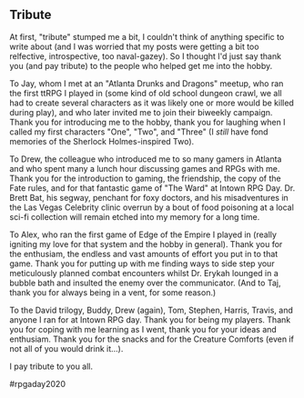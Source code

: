 ## Tribute

At first, "tribute" stumped me a bit, I couldn't think of anything specific to
write about (and I was worried that my posts were getting a bit too relfective,
introspective, too naval-gazey). So I thought I'd just say thank you (and pay
tribute) to the people who helped get me into the hobby.

To Jay, whom I met at an "Atlanta Drunks and Dragons" meetup, who ran the first
ttRPG I played in (some kind of old school dungeon crawl, we all had to create
several characters as it was likely one or more would be killed during play),
and who later invited me to join their biweekly campaign. Thank you for
introducing me to the hobby, thank you for laughing when I called my first
characters "One", "Two", and "Three" (I _still_ have fond memories of the
Sherlock Holmes-inspired Two). 

To Drew, the colleague who introduced me to so many gamers in Atlanta and who
spent many a lunch hour discussing games and RPGs with me. Thank you for the
introduction to gaming, the friendship, the copy of the Fate rules, and for that
fantastic game of "The Ward" at Intown RPG Day. Dr. Brett Bat, his segway,
penchant for foxy doctors, and his misadventures in the Las Vegas Celebrity
clinic overrun by a bout of food poisoning at a local sci-fi collection will
remain etched into my memory for a long time.

To Alex, who ran the first game of Edge of the Empire I played in (really
igniting my love for that system and the hobby in general). Thank you for the
enthusiam, the endless and vast amounts of effort you put in to that game. Thank
you for putting up with me finding ways to side step your meticulously planned
combat encounters whilst Dr. Erykah lounged in a bubble bath and insulted the
enemy over the communicator. (And to Taj, thank you for always being in a vent,
for some reason.)

To the David trilogy, Buddy, Drew (again), Tom, Stephen, Harris, Travis, and
anyone I ran for at Intown RPG day. Thank you for being my players. Thank you
for coping with me learning as I went, thank you for your ideas and enthusiam.
Thank you for the snacks and for the Creature Comforts (even if not all of you
would drink it...).

I pay tribute to you all.


#rpgaday2020